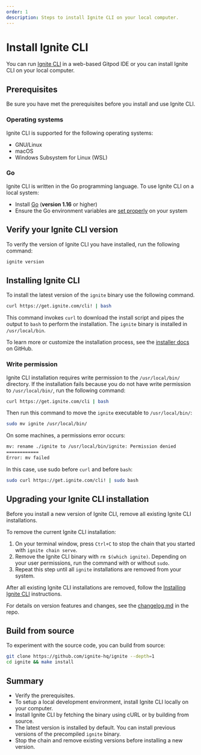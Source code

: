 ```yaml
---
order: 1
description: Steps to install Ignite CLI on your local computer.
---
```


# Install Ignite CLI 

You can run [Ignite CLI](https://github.com/ignite-hq/cli) in a web-based Gitpod IDE or you can install Ignite CLI on your local computer.

## Prerequisites

Be sure you have met the prerequisites before you install and use Ignite CLI.

### Operating systems

Ignite CLI is supported for the following operating systems:

- GNU/Linux
- macOS
- Windows Subsystem for Linux (WSL)

### Go

Ignite CLI is written in the Go programming language. To use Ignite CLI on a local system:

- Install [Go](https://golang.org/doc/install) (**version 1.16** or higher)
- Ensure the Go environment variables are [set properly](https://golang.org/doc/gopath_code#GOPATH) on your system

## Verify your Ignite CLI version

To verify the version of Ignite CLI you have installed, run the following command:

```sh
ignite version
```

## Installing Ignite CLI

To install the latest version of the `ignite` binary use the following command.

```bash
curl https://get.ignite.com/cli! | bash
```

This command invokes `curl` to download the install script and pipes the output to `bash` to perform the installation. The `ignite` binary is installed in `/usr/local/bin`.

To learn more or customize the installation process, see the [installer docs](https://github.com/ignite-hq/installer) on GitHub.

### Write permission

Ignite CLI installation requires write permission to the `/usr/local/bin/` directory. If the installation fails because you do not have write permission to `/usr/local/bin/`, run the following command:

```bash
curl https://get.ignite.com/cli | bash
```

Then run this command to move the `ignite` executable to `/usr/local/bin/`:

```bash
sudo mv ignite /usr/local/bin/
```

On some machines, a permissions error occurs:

```bash
mv: rename ./ignite to /usr/local/bin/ignite: Permission denied
============
Error: mv failed
```

In this case, use sudo before `curl` and before `bash`:

```bash
sudo curl https://get.ignite.com/cli! | sudo bash
```

## Upgrading your Ignite CLI installation

Before you install a new version of Ignite CLI, remove all existing Ignite CLI installations.

To remove the current Ignite CLI installation:

1. On your terminal window, press `Ctrl+C` to stop the chain that you started with `ignite chain serve`.
1. Remove the Ignite CLI binary with `rm $(which ignite)`.
   Depending on your user permissions, run the command with or without `sudo`.
1. Repeat this step until all `ignite` installations are removed from your system.

After all existing Ignite CLI installations are removed, follow the  [Installing Ignite CLI](#installing-ignite-cli) instructions.

For details on version features and changes, see the [changelog.md](https://github.com/ignite-hq/cli/blob/develop/changelog.md) in the repo.

## Build from source

To experiment with the source code, you can build from source:

```bash
git clone https://github.com/ignite-hq/ignite --depth=1
cd ignite && make install
```

## Summary

- Verify the prerequisites.
- To setup a local development environment, install Ignite CLI locally on your computer.
- Install Ignite CLI by fetching the binary using cURL or by building from source.
- The latest version is installed by default. You can install previous versions of the precompiled `ignite` binary.
- Stop the chain and remove existing versions before installing a new version.

